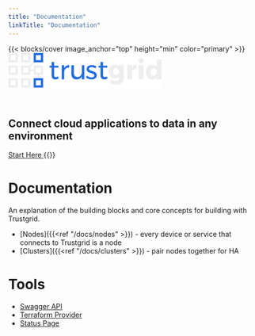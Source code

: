 ```yaml
---
title: "Documentation"
linkTitle: "Documentation"
---
```


{{< blocks/cover image_anchor="top" height="min" color="primary" >}}
<img src="/img/logo.svg" style="height: 5em; margin-bottom: 2em;"/>

<h2>Connect cloud applications to data in any environment</h2>
<a
	class="btn btn-lg btn-primary font-weight-bold my-4"
	href="/docs/overview"
>
Start Here
</a>
{{</blocks/cover>}}

<div class="container" style="margin-top: 3em;">

# Documentation

An explanation of the building blocks and core concepts for building with Trustgrid.

- [Nodes]({{<ref "/docs/nodes" >}}) - every device or service that connects to Trustgrid is a node
- [Clusters]({{<ref "/docs/clusters" >}}) - pair nodes together for HA

</div>

<div class="container" style="margin-top: 3em;">

# Tools

- [Swagger API](https://portal.trustgrid.io/api-docs/ui)
- [Terraform Provider](https://registry.terraform.io/providers/trustgrid/tg/latest)
- [Status Page](https://status.trustgrid.io/)

</div>
